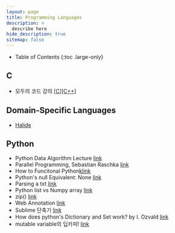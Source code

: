 ```yaml
---
layout: page
title: Programming Languages
description: >
  describe here
hide_description: true
sitemap: false
---
```


- Table of Contents
{:toc .large-only}

## C
- 모두의 코드 강의 [[C]](https://modoocode.com/231)[[C++]](https://modoocode.com/135) 

## Domain-Specific Languages
- [Halide](https://halide-lang.org/)


## Python
- Python Data Algorithm Lecture [link](https://runestone.academy/runestone/static/pythonds/index.html)
- Parallel Programming, Sebastian Raschka [link](https://sebastianraschka.com/Articles/2014_multiprocessing.html)
- How to Funcitonal Python[klink](https://docs.python.org/ko/3/howto/functional.html)
- Python's null Equivalent: None [link](https://www.pythoncentral.io/python-null-equivalent-none/)
- Parsing a txt [link](https://www.vipinajayakumar.com/parsing-text-with-python/)
- Python list vs Numpy array [link](https://webcourses.ucf.edu/courses/1249560/pages/python-lists-vs-numpy-arrays-what-is-the-difference)
- zip() [link](https://www.programiz.com/python-programming/methods/built-in/zip)
- Web Annotation [link](https://web.hypothes.is/)
- Sublime 단축기 [link](http://docs.sublimetext.info/en/latest/reference/keyboard_shortcuts_win.html)
- How does python's Dictionary and Set work? by I. Ozvald [link](https://www.oreilly.com/library/view/high-performance-python/9781449361747/ch04.html)
- mutable variable의 딥카피! [link](https://wikidocs.net/16038)